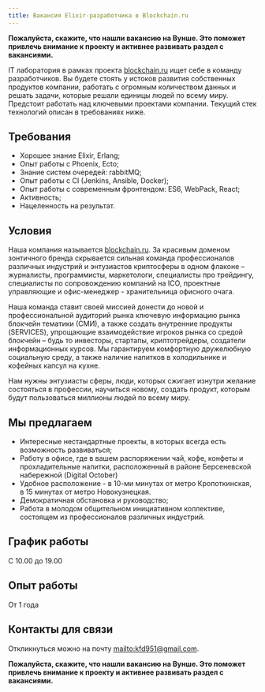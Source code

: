 ```yaml
---
title: Вакансия Elixir-разработчика в Blockchain.ru
---
```

**Пожалуйста, скажите, что нашли вакансию на Вунше. Это поможет привлечь внимание к проекту и активнее развивать раздел с вакансиями.**

IT лаборатория в рамках проекта [blockchain.ru](blockchain.ru) ищет себе в команду разработчиков. Вы будете стоять у истоков развития собственных продуктов компании, работать с огромным количеством данных и решать задачи, которые решали единицы людей по всему миру. Предстоит работать над ключевыми проектами компании. Текущий стек технологий описан в требованиях ниже.
 
## Требования
 
- Хорошее знание Elixir, Erlang;
- Опыт работы c Phoenix, Ecto;
- Знание систем очередей: rabbitMQ;
- Опыт работы с CI (Jenkins, Ansible, Docker);
- Опыт работы с современным фронтендом: ES6, WebPack, React;
- Активность;
- Нацеленность на результат.
 
## Условия
 
Наша компания называется [blockchain.ru](blockchain.ru). За красивым доменом зонтичного бренда скрывается сильная команда профессионалов различных индустрий и энтузиастов криптосферы в одном флаконе – журналисты, программисты, маркетологи, специалисты про трейдингу, специалисты по сопровождению компаний на IСO, проектные управляющие и офис-менеджер - хранительница офисного очага. 

Наша команда ставит своей миссией донести до новой и профессиональной аудиторий рынка ключевую информацию рынка блокчейн тематики (СМИ), а также создать внутренние продукты (SERVICES), упрощающие взаимодействие игроков рынка со средой блокчейн – будь то инвесторы, стартапы, криптотрейдеры, создатели информационных курсов. Мы гарантируем комфортную дружелюбную социальную среду, а также наличие напитков в холодильнике и кофейных капсул на кухне. 

Нам нужны энтузиасты сферы, люди, которых сжигает изнутри желание состояться в профессии, научиться новому, создать продукт, которым будут пользоваться миллионы людей по всему миру.
 
## Мы предлагаем 
 
- Интересные нестандартные проекты, в которых всегда есть возможность развиваться;
- Работу в офисе, где в вашем распоряжении чай, кофе, конфеты и прохладительные напитки, расположенный в районе Берсеневской набережной (Digital October)
- Удобное расположение - в 10-ми минутах от метро Кропоткинская, в 15 минутах от метро Новокузнецкая.
- Демократичная обстановка и руководство;
- Работа в молодом общительном инициативном коллективе, состоящем из профессионалов различных индустрий.

## График работы
 
С 10.00 до 19.00
 
## Опыт работы

От 1 года

## Контакты для связи

Откликнуться можно на почту <mailto:kfd951@gmail.com>.

**Пожалуйста, скажите, что нашли вакансию на Вунше. Это поможет привлечь внимание к проекту и активнее развивать раздел с вакансиями.**